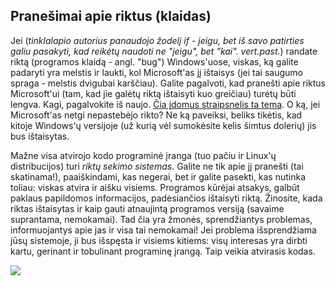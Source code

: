 



<h2>Prane&#353;imai apie riktus (klaidas)</h2>

Jei (<i>tinklalapio autorius panaudojo &#382;odel&#303; if - jeigu, bet i&#353; savo patirties galiu pasakyti, kad reik&#279;t&#371; naudoti ne "jeigu", bet "kai". vert.past.</i>) randate
riktą (programos klaidą - angl. "bug") Windows'uose, viskas, k&#261; galite padaryti yra melstis ir laukti, kol Microsoft'as j&#303; i&#353;taisys (jei tai saugumo spraga - melstis dvigubai kar&#353;&#269;iau). Galite pagalvoti, kad prane&#353;ti apie riktus Microsoft'ui  (tam, kad jie gal&#279;t&#371; rikt&#261; i&#353;taisyti kuo grei&#269;iau) tur&#279;t&#371; b&#363;ti lengva. Kagi, pagalvokite i&#353; naujo. <a 
href="http://www.oreillynet.com/mac/blog/2002/06/mission_impossible_submitting.html">&#268;ia &#303;domus straipsnelis ta tema</a>. O k&#261;, jei Microsoft'as netgi nepasteb&#279;jo rikto? Ne k&#261; paveiksi, beliks tik&#279;tis, kad kitoje Windows'&#371; versijoje (u&#382; kuri&#261; v&#279;l sumok&#279;site kelis &#353;imtus doleri&#371;) jis bus i&#353;taisytas.

Ma&#382;ne visa atvirojo kodo programin&#279; &#303;ranga (tuo pa&#269;iu ir Linux'&#371; distribucijos) turi
<i>rikt&#371; sekimo sistemas</i>. Galite ne tik apie j&#303; prane&#353;ti (tai skatinama!), paai&#353;kindami, kas negerai, bet ir galite pasekti, kas nutinka toliau: viskas atvira ir ai&#353;ku visiems. 
Programos k&#363;r&#279;jai atsakys, galb&#363;t paklaus papildomos informacijos, pad&#279;sian&#269;ios i&#353;taisyti rikt&#261;. &#381;inosite, kada riktas i&#353;taisytas ir kaip gauti atnaujint&#261; programos versij&#261; (savaime suprantama, nemokamai). 
Tad &#269;ia yra &#382;mon&#279;s, sprend&#382;iantys problemas, informuojantys apie jas ir visa tai nemokamai! Jei problema i&#353;sprend&#382;iama j&#363;s&#371; sistemoje, ji bus i&#353;sp&#281;sta ir visiems kitiems: vis&#371; interesas yra dirbti kartu, gerinant ir tobulinant programin&#281; &#303;rang&#261;. Taip veikia atvirasis kodas.

<img src="Images/report_bugs_thumb.png" />




